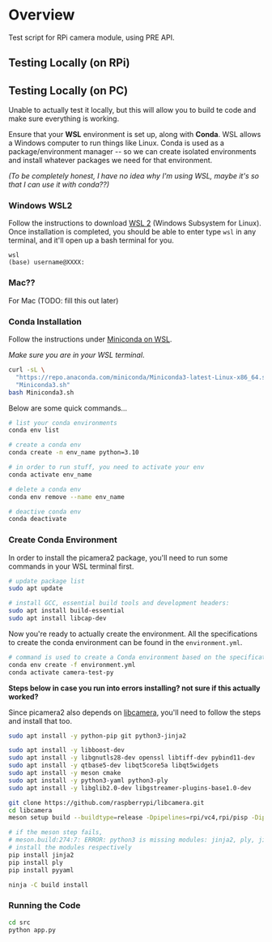 # Overview
Test script for RPi camera module, using PRE API.

## Testing Locally (on RPi)

## Testing Locally (on PC)

Unable to actually test it locally, but this will allow you to build te code and make sure everything is working.

Ensure that your **WSL** environment is set up, along with **Conda**. WSL allows a Windows computer to run things like Linux. Conda is used as a package/environment manager -- so we can create isolated environments and install whatever packages we need for that environment.

_(To be completely honest, I have no idea why I'm using WSL, maybe it's so that I can use it with conda??)_

### Windows WSL2

Follow the instructions to download [WSL 2](https://learn.microsoft.com/en-us/windows/wsl/install) (Windows Subsystem for Linux).
Once installation is completed, you should be able to enter type `wsl` in any terminal, and it'll open up a bash terminal for you.

```commandline
wsl
(base) username@XXXX:
```

### Mac??

For Mac (TODO: fill this out later)

### Conda Installation

Follow the instructions under [Miniconda on WSL](educe-ubc.github.io/conda.html).

_Make sure you are in your WSL terminal_.

```bash
curl -sL \
  "https://repo.anaconda.com/miniconda/Miniconda3-latest-Linux-x86_64.sh" > \
  "Miniconda3.sh"
bash Miniconda3.sh  
```

Below are some quick commands...
```bash
# list your conda environments
conda env list

# create a conda env
conda create -n env_name python=3.10

# in order to run stuff, you need to activate your env
conda activate env_name

# delete a conda env
conda env remove --name env_name

# deactive conda env 
conda deactivate
```

### Create Conda Environment

In order to install the picamera2 package, you'll need to run some commands in your WSL terminal first.

```bash
# update package list
sudo apt update

# install GCC, essential build tools and development headers:
sudo apt install build-essential
sudo apt install libcap-dev
```


Now you're ready to actually create the environment. All the specifications to create the conda environment can be found in the `environment.yml`.

```bash
# command is used to create a Conda environment based on the specifications provided in an environment.yml file.
conda env create -f environment.yml
conda activate camera-test-py
```

**Steps below in case you run into errors installing? not sure if this actually worked?**

Since picamera2 also depends on [libcamera](https://github.com/raspberrypi/libcamera), you'll need to follow the steps and install that too.

```bash
sudo apt install -y python-pip git python3-jinja2
```

```bash
sudo apt install -y libboost-dev
sudo apt install -y libgnutls28-dev openssl libtiff-dev pybind11-dev
sudo apt install -y qtbase5-dev libqt5core5a libqt5widgets
sudo apt install -y meson cmake
sudo apt install -y python3-yaml python3-ply
sudo apt install -y libglib2.0-dev libgstreamer-plugins-base1.0-dev
```

```bash
git clone https://github.com/raspberrypi/libcamera.git
cd libcamera
meson setup build --buildtype=release -Dpipelines=rpi/vc4,rpi/pisp -Dipas=rpi/vc4,rpi/pisp -Dv4l2=true -Dgstreamer=enabled -Dtest=false -Dlc-compliance=disabled -Dcam=disabled -Dqcam=disabled -Ddocumentation=disabled -Dpycamera=enabled

# if the meson step fails, 
# meson.build:274:7: ERROR: python3 is missing modules: jinja2, ply, jinja2, yaml
# install the modules respectively
pip install jinja2
pip install ply
pip install pyyaml

ninja -C build install
```

### Running the Code

```bash
cd src
python app.py
```

